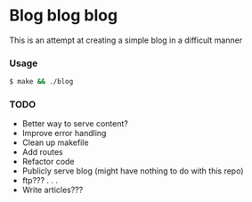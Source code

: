 # Blog blog blog

This is an attempt at creating a simple blog in a difficult manner

### Usage

```bash
$ make && ./blog
```

### TODO

- Better way to serve content?
- Improve error handling
- Clean up makefile
- Add routes
- Refactor code
- Publicly serve blog (might have nothing to do with this repo)
- ftp???
.
.
.
- Write articles???

